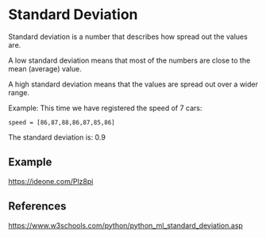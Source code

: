 # Standard Deviation

Standard deviation is a number that describes how spread out the values are.

A low standard deviation means that most of the numbers are close to the mean (average) value.

A high standard deviation means that the values are spread out over a wider range.

Example: This time we have registered the speed of 7 cars:

```
speed = [86,87,88,86,87,85,86]
```

The standard deviation is: 0.9

## Example

https://ideone.com/Plz8pi

## References

https://www.w3schools.com/python/python_ml_standard_deviation.asp
